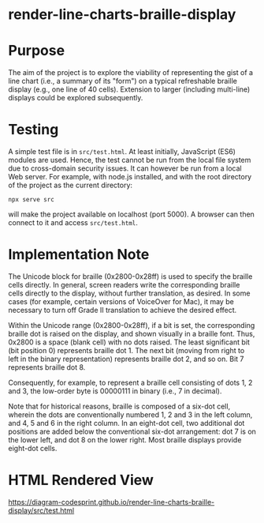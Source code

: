 # render-line-charts-braille-display
# Purpose
The aim of the project is to explore the viability of representing the gist of a line chart (i.e., a summary of its "form") on a typical refreshable braille display (e.g., one line of 40 cells). Extension to larger (including multi-line) displays could be explored subsequently.

# Testing
A simple test file is in `src/test.html`. At least initially, JavaScript (ES6) modules are used. Hence, the test cannot be run from the local file system due to cross-domain security issues. It can however be run from a local Web server. For example, with node.js installed, and with the root directory of the project as the current directory:
```
npx serve src
```
will make the project available on localhost (port 5000). A browser can then connect to it and access `src/test.html`.

# Implementation Note
The Unicode block for braille (0x2800-0x28ff) is used to specify the braille cells directly. In general, screen readers write the corresponding braille cells directly to the display, without further translation, as desired. In some cases (for example, certain versions of VoiceOver for Mac), it may be necessary to turn off Grade II translation to achieve the desired effect.

Within the Unicode range (0x2800-0x28ff), if a bit is set, the corresponding braille dot is raised on the display, and shown visually in a braille font. Thus, 0x2800 is a space (blank cell) with no dots raised. The least significant bit (bit position 0) represents braille dot 1. The next bit (moving from right to left in the binary representation) represents braille dot 2, and so on. Bit 7 represents braille dot 8.

Consequently, for example, to represent a braille cell consisting of dots 1, 2 and 3, the low-order byte is 00000111 in binary (i.e., 7 in decimal).

Note that for historical reasons, braille is composed of a six-dot cell, wherein the dots are conventionally numbered 1, 2 and 3 in the left column, and 4, 5 and 6 in the right column. In an eight-dot cell, two additional dot positions are added below the conventional six-dot arrangement: dot 7 is on the lower left, and dot 8 on the lower right. Most braille displays provide eight-dot cells.

# HTML Rendered View
https://diagram-codesprint.github.io/render-line-charts-braille-display/src/test.html
